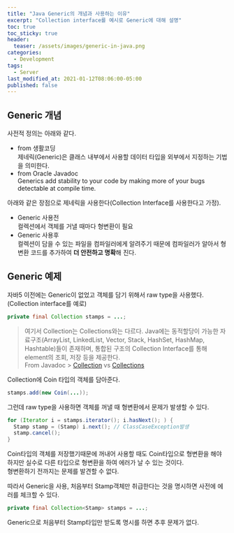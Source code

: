 ```yaml
---
title: "Java Generic의 개념과 사용하는 이유"
excerpt: "Collection interface를 예시로 Generic에 대해 설명"
toc: true
toc_sticky: true
header:
  teaser: /assets/images/generic-in-java.png
categories:
  - Development 
tags:
  - Server
last_modified_at: 2021-01-12T08:06:00-05:00
published: false
---
```


## Generic 개념    
사전적 정의는 아래와 같다.  
- from 생활코딩  
제네릭(Generic)은 클래스 내부에서 사용할 데이터 타입을 외부에서 지정하는 기법을 의미한다.
- from Oracle Javadoc  
Generics add stability to your code by making more of your bugs detectable at compile time.

아래와 같은 장점으로 제네릭을 사용한다(Collection Interface를 사용한다고 가정).  
- Generic 사용전   
컬렉션에서 객체를 거낼 때마다 형변환이 필요   
- Generic 사용후   
컬렉션이 담을 수 있는 파일을 컴파일러에게 알려주기 때문에 컴파일러가 알아서 형변환 코드를 추가하여 **더 안전하고 명확**해 진다.  

## Generic 예제    
자바5 이전에는 Generic이 없었고 객체를 담기 위해서 raw type을 사용했다.  
(Collection interface를 예로)

```java
private final Collection stamps = ...; 
```

> 여기서 Collection는 Collections와는 다르다.
Java에는 동적할당이 가능한 자료구조(ArrayList, LinkedList, Vector, Stack, HashSet, HashMap, Hashtable)들이 존재하며, 통합된 구조의 Collection Interface를 통해 element의 조회, 저장 등을 제공한다.   
From Javadoc > [Collection](https://docs.oracle.com/javase/8/docs/api/java/util/Collection.html)  vs [Collections](https://docs.oracle.com/javase/8/docs/api/?java/util/Collections.html)

Collection에 Coin 타입의 객체를 담아준다.  
```java
stamps.add(new Coin(...));
```

그런데 raw type을 사용하면 객체를 꺼낼 때 형변환에서 문제가 발생할 수 있다.  
```java
for (Iterator i = stamps.iterator(); i.hasNext(); ) {
  Stamp stamp = (Stamp) i.next(); // ClassCaseException발생
  stamp.cancel();
}
```
Coin타입의 객체를 저장했기때문에 꺼내어 사용할 때도 Coin타입으로 형변환을 해야 하지만 실수로 다른 타입으로 형변환을 하여 에러가 날 수 있는 것이다.  
형변환하기 전까지는 문제를 발견할 수 없다.  

따라서 Generic을 사용, 처음부터 Stamp객체만 취급한다는 것을 명시하면 사전에 에러를 체크할 수 있다.  
```java
private final Collection<Stamp> stamps = ...;
```
Generic으로 처음부터 Stamp타입만 받도록 명시를 하면 추후 문제가 없다.  
